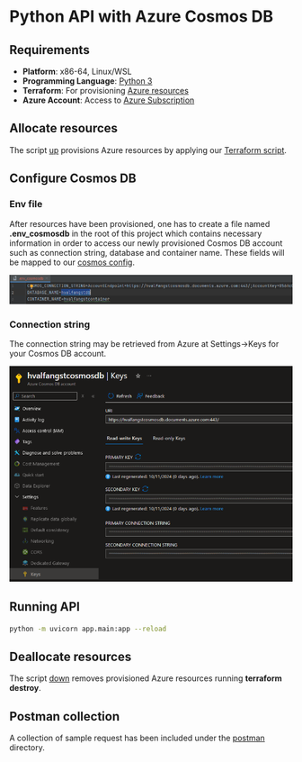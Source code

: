 # Python API with Azure Cosmos DB

## Requirements

- **Platform**: x86-64, Linux/WSL
- **Programming Language**: [Python 3](https://www.python.org/downloads/)
- **Terraform**: For provisioning [Azure resources](infra/terraform.tf)
- **Azure Account**: Access to [Azure Subscription](https://azure.microsoft.com/en-us/pricing/purchase-options/azure-account)

## Allocate resources

The script [up](up.sh) provisions Azure resources by applying our [Terraform script](infra/terraform.tf).

## Configure Cosmos DB

### Env file

After resources have been provisioned, one has to create a file named **.env_cosmosdb** in the
root of this project which contains necessary information in order to access our newly provisioned Cosmos DB account such as
connection string, database and container name. These fields will be mapped to our [cosmos config](app/config/cosmos.py).


![screenshot](files/env_cosmos_db.png)

### Connection string

The connection string may be retrieved from Azure at Settings->Keys for your Cosmos DB account.

![screenshot](files/cosmos_db_connection_string.png)


## Running API
```bash
python -m uvicorn app.main:app --reload
```


## Deallocate resources

The script [down](down.sh) removes provisioned Azure resources running **terraform destroy**.

## Postman collection
A collection of sample request has been included under the [postman](postman) directory.